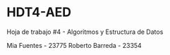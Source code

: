 # HDT4-AED
Hoja de trabajo #4 - Algoritmos y Estructura de Datos

Mia Fuentes - 23775
Roberto Barreda - 23354

